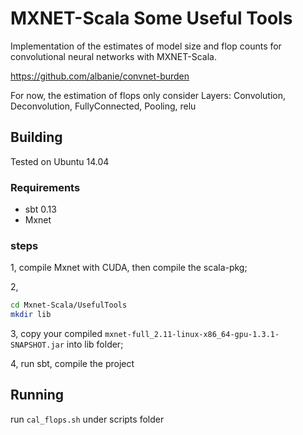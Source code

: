 # MXNET-Scala Some Useful Tools

Implementation of the estimates of model size and flop counts for convolutional neural networks with MXNET-Scala.

https://github.com/albanie/convnet-burden

For now, the estimation of flops only consider Layers: Convolution, Deconvolution, FullyConnected, Pooling, relu

## Building

Tested on Ubuntu 14.04

### Requirements

* sbt 0.13
* Mxnet

### steps

1, compile Mxnet with CUDA, then compile the scala-pkg;

2, 
```bash
cd Mxnet-Scala/UsefulTools
mkdir lib
```

3, copy your compiled `mxnet-full_2.11-linux-x86_64-gpu-1.3.1-SNAPSHOT.jar` into lib folder;

4, run sbt, compile the project

## Running

run `cal_flops.sh` under scripts folder




